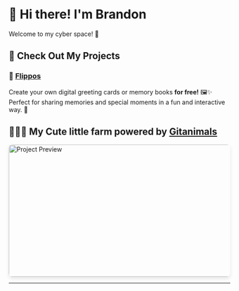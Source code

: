 # 👋 Hi there! I'm Brandon

Welcome to my cyber space! 🚀



## 🔔 Check Out My Projects

### 🎉 **[Flippos](https://flippos.xyz)**  
Create your own digital greeting cards or memory books **for free!** 🖼️✨  
Perfect for sharing memories and special moments in a fun and interactive way. 🎁  



## 🌱🐄🏡 My Cute little farm powered by [Gitanimals](https://www.gitanimals.org)

<a>
  <img
    src="https://render.gitanimals.org/farms/gc535"
    alt="Project Preview"
    width="600"
    height="300"
    style="border-radius: 8px; box-shadow: 0px 4px 8px rgba(0,0,0,0.1);"
  />
</a>

---

<!--
**gc535/gc535** is a ✨ _special_ ✨ repository because its `README.md` (this file) appears on your GitHub profile.

Here are some ideas to get you started:

- 🔭 I’m currently working on ...
- 🌱 I’m currently learning ...
- 👯 I’m looking to collaborate on ...
- 🤔 I’m looking for help with ...
- 💬 Ask me about ...
- 📫 How to reach me: ...
- 😄 Pronouns: ...
- ⚡ Fun fact: ...
-->
